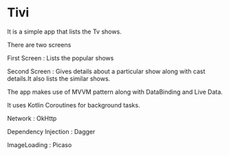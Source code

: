 # Tivi

It is a simple app that lists the Tv shows.

There are two screens

First Screen : Lists the popular shows

Second Screen : Gives details about a particular show along with cast details.It also lists the similar shows.

The app makes use of MVVM pattern along with DataBinding and Live Data.

It uses Kotlin Coroutines for background tasks.

Network : OkHttp

Dependency Injection : Dagger

ImageLoading : Picaso
